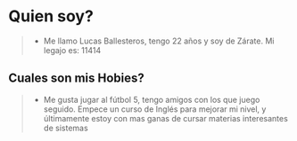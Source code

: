 # Quien soy?
> + Me llamo Lucas Ballesteros, tengo 22 años y soy de Zárate.
Mi legajo es: 11414

## Cuales son mis Hobies?
> + Me gusta jugar al fútbol 5, tengo amigos con los que juego seguido. Empece un curso de Inglés para mejorar mi nivel, y últimamente estoy con mas ganas de cursar materias interesantes de sistemas

